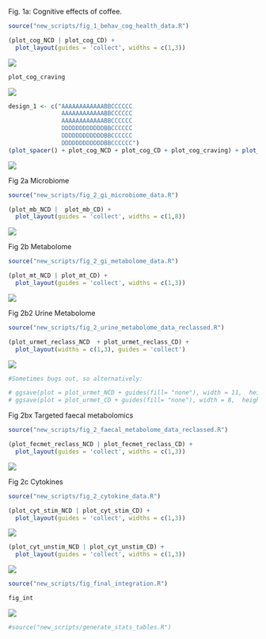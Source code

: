 <p align="justify">
<!-- README.md is generated from README.Rmd. Please edit that file -->

Fig. 1a: Cognitive effects of coffee.

``` r
source("new_scripts/fig_1_behav_cog_health_data.R")
```

``` r
(plot_cog_NCD | plot_cog_CD) + 
  plot_layout(guides = 'collect', widths = c(1,3))
```

![](README_files/figure-gfm/plot_cog-1.svg)<!-- -->

``` r
plot_cog_craving
```

![](README_files/figure-gfm/plot_cog_craving-1.svg)<!-- -->

``` r
design_1 <- c("AAAAAAAAAAAABBCCCCCC
               AAAAAAAAAAAABBCCCCCC
               AAAAAAAAAAAABBCCCCCC
               DDDDDDDDDDDDBBCCCCCC
               DDDDDDDDDDDDBBCCCCCC
               DDDDDDDDDDDDBBCCCCCC")
(plot_spacer() + plot_cog_NCD + plot_cog_CD + plot_cog_craving) + plot_layout(design = design_1, guides = 'collect') & theme(legend.position = 'left')
```

![](README_files/figure-gfm/fig_1_full-1.svg)<!-- -->

Fig 2a Microbiome

``` r
source("new_scripts/fig_2_gi_microbiome_data.R")
```

``` r
(plot_mb_NCD |  plot_mb_CD) + 
  plot_layout(guides = 'collect', widths = c(1,8))
```

![](README_files/figure-gfm/plot_MB-1.svg)<!-- -->

Fig 2b Metabolome

``` r
source("new_scripts/fig_2_gi_metabolome_data.R")
```

``` r
(plot_mt_NCD | plot_mt_CD) + 
  plot_layout(guides = 'collect', widths = c(1,3))
```

![](README_files/figure-gfm/plot_MT-1.svg)<!-- -->

Fig 2b2 Urine Metabolome

``` r
source("new_scripts/fig_2_urine_metabolome_data_reclassed.R")
```

``` r
(plot_urmet_reclass_NCD  + plot_urmet_reclass_CD) + 
  plot_layout(widths = c(1,3), guides = 'collect')
```

![](README_files/figure-gfm/plot_met_urine-1.svg)<!-- -->

``` r
#Sometimes bugs out, so alternatively:

# ggsave(plot = plot_urmet_NCD + guides(fill= "none"), width = 11,  height = 45, units = "cm", device = "svg", filename = "new_stats/urine_plot_a.svg")
# ggsave(plot = plot_urmet_CD + guides(fill= "none"), width = 8,  height = 45, units = "cm", device = "svg", filename = "new_stats/urine_plot_b.svg")
```

Fig 2bx Targeted faecal metabolomics

``` r
source("new_scripts/fig_2_faecal_metabolome_data_reclassed.R")
```

``` r
(plot_fecmet_reclass_NCD | plot_fecmet_reclass_CD) + 
  plot_layout(guides = 'collect', widths = c(1,3))
```

![](README_files/figure-gfm/plot_met_fec-1.svg)<!-- -->

Fig 2c Cytokines

``` r
source("new_scripts/fig_2_cytokine_data.R")
```

``` r
(plot_cyt_stim_NCD | plot_cyt_stim_CD) + 
  plot_layout(guides = 'collect', widths = c(1,3))
```

![](README_files/figure-gfm/plot_cyt_stim-1.svg)<!-- -->

``` r
(plot_cyt_unstim_NCD | plot_cyt_unstim_CD) + 
  plot_layout(guides = 'collect', widths = c(1,3))
```

![](README_files/figure-gfm/plot_cyt_unstim-1.svg)<!-- -->

``` r
source("new_scripts/fig_final_integration.R")
```

``` r
fig_int
```

![](README_files/figure-gfm/plot_sankey_MB_MT_cog-1.svg)<!-- -->

``` r
#source("new_scripts/generate_stats_tables.R")
```

